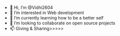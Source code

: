- 👋 Hi, I’m @Vidhi2604
- 👀 I’m interested in Web development
- 🌱 I’m currently learning how to be a better self
- 💞️ I’m looking to collaborate on open source projects
- 📫 Giving & Sharing>>>>>

<!---
Vidhi2604/Vidhi2604 is a ✨ special ✨ repository because its `README.md` (this file) appears on your GitHub profile.
You can click the Preview link to take a look at your changes.
--->
